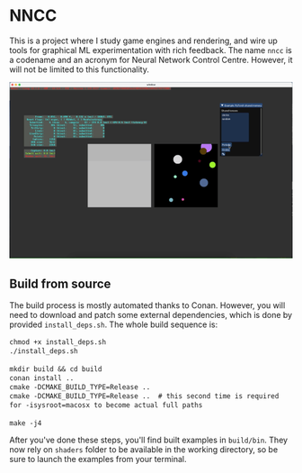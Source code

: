 # NNCC
This is a project where I study game engines and rendering, and wire up tools for graphical ML experimentation 
with rich feedback. The name `nncc` is a codename and an acronym for Neural Network Control Centre. However, it will
not be limited to this functionality.

![](https://github.com/apnkv/bgfx-engine/blob/main/demo.gif)

## Build from source
The build process is mostly automated thanks to Conan. However, you will need to download and patch some external 
dependencies, which is done by provided `install_deps.sh`. The whole build sequence is:

```shell
chmod +x install_deps.sh
./install_deps.sh

mkdir build && cd build
conan install ..
cmake -DCMAKE_BUILD_TYPE=Release ..
cmake -DCMAKE_BUILD_TYPE=Release ..  # this second time is required for -isysroot=macosx to become actual full paths

make -j4
```

After you've done these steps, you'll find built examples in `build/bin`. They now rely on `shaders` folder to be available
in the working directory, so be sure to launch the examples from your terminal.